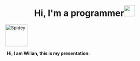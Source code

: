 <h1 align="center"><b>Hi, I'm a programmer</b><img src="https://media.giphy.com/media/hvRJCLFzcasrR4ia7z/giphy.gif" width="35"></h1>

<img
  src="https://githubwilian2005.s3.us-east-2.amazonaws.com/gifs/spiderman.gif"
  width="70"
  height="70"
  align="middle"
  alt="Spidey" />
<!-- Espacio invisible de 10px -->
<img
  src="https://upload.wikimedia.org/wikipedia/commons/c/ce/Transparent.gif"
  width="1"
  height="5"
  alt="" />
<strong>Hi, I am Wilian, this is my presentation:</strong>

